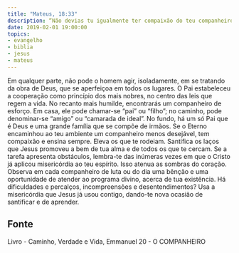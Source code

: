 ```yaml
---
title: "Mateus, 18:33"
description: “Não devias tu igualmente ter compaixão do teu companheiro, como eu também tive misericórdia de ti?” — Jesus. (MATEUS, capítulo 18,
date: 2019-02-01 19:00:00
topics: 
- evangelho
- biblia
- jesus
- mateus
---
```


Em qualquer parte, não pode o homem agir, isoladamente, em se tratando
da obra de Deus, que se aperfeiçoa em todos os lugares.
O Pai estabeleceu a cooperação como princípio dos mais nobres, no
centro das leis que regem a vida.
No recanto mais humilde, encontrarás um companheiro de esforço.
Em casa, ele pode chamar-se “pai” ou “filho”; no caminho, pode
denominar-se “amigo” ou “camarada de ideal”.
No fundo, há um só Pai que é Deus e uma grande família que se compõe
de irmãos.
Se o Eterno encaminhou ao teu ambiente um companheiro menos
desejável, tem compaixão e ensina sempre.
Eleva os que te rodeiam.
Santifica os laços que Jesus promoveu a bem de tua alma e de todos os
que te cercam.
Se a tarefa apresenta obstáculos, lembra-te das inúmeras vezes em que o
Cristo já aplicou misericórdia ao teu espírito. Isso atenua as sombras do
coração.
Observa em cada companheiro de luta ou do dia uma bênção e uma
oportunidade de atender ao programa divino, acerca de tua existência.
Há dificuldades e percalços, incompreensões e desentendimentos? Usa a
misericórdia que Jesus já usou contigo, dando-te nova ocasião de santificar e
de aprender.





## Fonte
Livro - Caminho, Verdade e Vida, Emmanuel
20 -  O COMPANHEIRO
